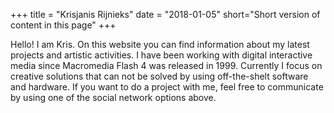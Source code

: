 +++
title = "Krisjanis Rijnieks"
date = "2018-01-05"
short="Short version of content in this page"
+++

Hello! I am Kris. On this website you can find information about my latest projects and artistic activities. I have been working with digital interactive media since Macromedia Flash 4 was released in 1999. Currently I focus on creative solutions that can not be solved by using off-the-shelt software and hardware. If you want to do a project with me, feel free to communicate by using one of the social network options above. 
